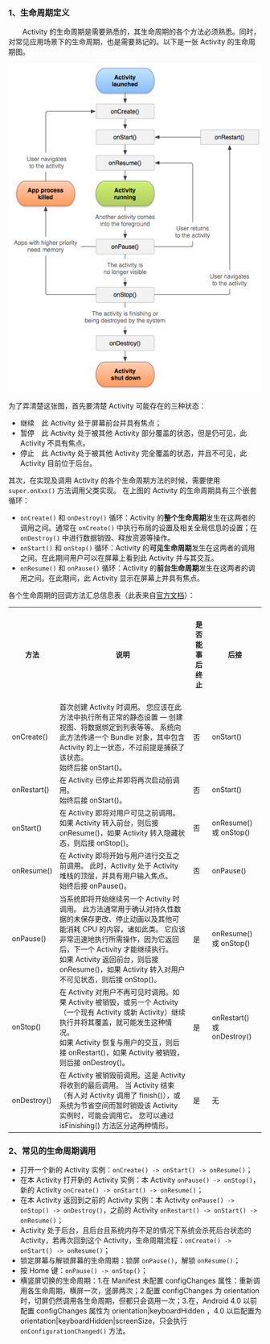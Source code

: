 
### 1、生命周期定义

　　Activity 的生命周期是需要熟悉的，其生命周期的各个方法必须熟悉。同时，对常见应用场景下的生命周期，也是需要熟记的。以下是一张 Activity 的生命周期图。

   ![Activity生命周期图](/pictures/Activity生命周期.png)

   为了弄清楚这张图，首先要清楚 Activity 可能存在的三种状态：

   - 继续　此 Activity 处于屏幕前台并具有焦点；
   - 暂停　此 Activity 处于被其他 Activity 部分覆盖的状态，但是仍可见，此 Activity 不具有焦点。
   - 停止　此 Activity 处于被其他 Activity 完全覆盖的状态，并且不可见，此 Activity 目前位于后台。

   其次，在实现及调用 Activity 的各个生命周期方法的时候，需要使用 `super.onXxx()` 方法调用父类实现。
   在上图的 Activity 的生命周期具有三个嵌套循环：

   - `onCreate()` 和 `onDestroy()` 循环：Activity 的**整个生命周期**发生在这两者的调用之间。通常在 `onCreate()` 中执行布局的设置及相关全局信息的设置；在 `onDestroy()` 中进行数据销毁、释放资源等操作。
   - `onStart()` 和 `onStop()` 循环：Activity 的**可见生命周期**发生在这两者的调用之间。在此期间用户可以在屏幕上看到此 Activity 并与其交互。
   - `onResume()` 和 `onPause()` 循环：Activity 的**前台生命周期**发生在这两者的调用之间。在此期间，此 Activity 显示在屏幕上并具有焦点。

   各个生命周期的回调方法汇总信息表（此表来自[官方文档](https://developer.android.google.cn/guide/components/activities.html#ImplementingLifecycleCallbacks)）：

   <table>
       <tr>
         <th colspan="1"><h4>方法</h4></th>
         <th colspan="1"><h4>说明</h4></th>
         <th colspan="1"><h4>是否能事后终止</h4></th>
         <th colspan="1"><h4>后接</h4></th>
       </tr>
       <tr>
             <td>onCreate()</td>
             <td>首次创建 Activity 时调用。 您应该在此方法中执行所有正常的静态设置 — 创建视图、将数据绑定到列表等等。 系统向此方法传递一个 Bundle 对象，其中包含 Activity 的上一状态，不过前提是捕获了该状态。<br/>始终后接 onStart()。</td>
             <td>否</td>
             <td>onStart()</td>
       </tr>
       <tr>
             <td>onRestart()</td>
             <td>在 Activity 已停止并即将再次启动前调用。<br/>始终后接 onStart()。</td>
             <td>否</td>
             <td>onStart()</td>
       </tr>
       <tr>
             <td>onStart()</td>
             <td>在 Activity 即将对用户可见之前调用。<br/>如果 Activity 转入前台，则后接 onResume()，如果 Activity 转入隐藏状态，则后接 onStop()。</td>
             <td>否</td>
             <td>onResume() 或 onStop()</td>
       </tr>
       <tr>
             <td>onResume()</td>
             <td>在 Activity 即将开始与用户进行交互之前调用。 此时，Activity 处于 Activity 堆栈的顶层，并具有用户输入焦点。<br/>始终后接 onPause()。</td>
             <td>否</td>
             <td>onPause()</td>
       </tr>
       <tr>
             <td>onPause()</td>
             <td>当系统即将开始继续另一个 Activity 时调用。 此方法通常用于确认对持久性数据的未保存更改、停止动画以及其他可能消耗 CPU 的内容，诸如此类。 它应该非常迅速地执行所需操作，因为它返回后，下一个 Activity 才能继续执行。<br/>如果 Activity 返回前台，则后接 onResume()，如果 Activity 转入对用户不可见状态，则后接 onStop()。</td>
             <td>是</td>
             <td>onResume() 或 onStop()</td>
       </tr>
       <tr>
             <td>onStop()</td>
             <td>在 Activity 对用户不再可见时调用。如果 Activity 被销毁，或另一个 Activity（一个现有 Activity 或新 Activity）继续执行并将其覆盖，就可能发生这种情况。<br/>如果 Activity 恢复与用户的交互，则后接 onRestart()，如果 Activity 被销毁，则后接 onDestroy()。</td>
             <td>是</td>
             <td>onRestart() 或 onDestroy()</td>
       </tr>
       <tr>
             <td>onDestroy()</td>
             <td>在 Activity 被销毁前调用。这是 Activity 将收到的最后调用。 当 Activity 结束（有人对 Activity 调用了 finish()），或系统为节省空间而暂时销毁该 Activity 实例时，可能会调用它。 您可以通过 isFinishing() 方法区分这两种情形。</td>
             <td>是</td>
             <td>无</td>
       </tr>
   </table>

### 2、常见的生命周期调用

- 打开一个新的 Activity 实例：`onCreate() -> onStart() -> onResume()`；
- 在本 Activity 打开新的 Activity 实例：本 Activity `onPause() -> onStop()`，新的 Activity `onCreate() -> onStart() -> onResume()`；
- 在本 Activity 返回到之前的 Activity 实例：本 Activity `onPause() -> onStop() -> onDestroy()`，之前的 Activity `onRestart() -> onStart() -> onResume()`；
- Activity 处于后台，且后台且系统内存不足的情况下系统会杀死后台状态的 Activity，若再次回到这个 Activity，生命周期流程：`onCreate() -> onStart() -> onResume()`；
- 锁定屏幕与解锁屏幕的生命周期：锁屏 `onPause()`，解锁 `onResume()`；
- 按 Home 键：`onPause() -> onStop()`；
- 横竖屏切换的生命周期：1.在 Manifest 未配置 configChanges 属性：重新调用各生命周期，横屏一次，竖屏两次；2.配置 configChanges 为 orientation 时，切屏仍然调用各生命周期，但都只会调用一次；3.在，Android 4.0 以前配置 configChanges 属性为 orientation|keyboardHidden ，4.0 以后配置为 orientation|keyboardHidden|screenSize，只会执行 `onConfigurationChanged()` 方法。